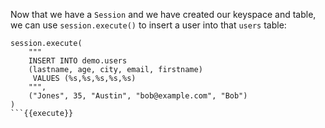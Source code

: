 Now that we have a `Session` and we have created our keyspace and table, we can use `session.execute()` to insert a user into that `users` table:

```
session.execute(
    """
    INSERT INTO demo.users
    (lastname, age, city, email, firstname)
     VALUES (%s,%s,%s,%s,%s)
    """,
    ("Jones", 35, "Austin", "bob@example.com", "Bob")
)
```{{execute}}

